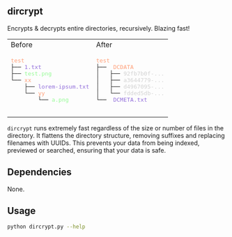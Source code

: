 ## dircrypt

Encrypts & decrypts entire directories, recursively. Blazing fast!

<style>
.file-txt {
    color: #9370DB;
}

.file-png {
    color: #98FB98;
}

.file-folder {
    color: #FFA07A;
}

.file-unknown {
    color: #D3D3D3;
}
</style>

<table>
<tr>
    <td>Before</td>
    <td>After</td>
</tr>
<tr>
    <td>
        <pre>
<span class="file-folder">test</span>
├── <span class="file-txt">1.txt</span>
├── <span class="file-png">test.png</span>
└── <span class="file-folder">xx</span>
    ├── <span class="file-txt">lorem-ipsum.txt</span>
    └── <span class="file-folder">yy</span>
        └── <span class="file-png">a.png</span>
        </pre>
    </td>
    <td>
        <pre>
<span class="file-folder">test</span>
├──  <span class="file-folder">DCDATA</span>
│   ├── <span class="file-unknown">92fb7b0f-...</span>
│   ├── <span class="file-unknown">a3644779-...</span>
│   ├── <span class="file-unknown">d4967095-...</span>
│   └── <span class="file-unknown">fdded5db-...</span>
└──  <span class="file-txt">DCMETA.txt</span>
        </pre>
    </td>
</tr>
</table>

`dircrypt` runs extremely fast regardless of the size or number of files in the directory. It flattens the directory structure, removing suffixes and replacing filenames with UUIDs. This prevents your data from being indexed, previewed or searched, ensuring that your data is safe.

## Dependencies

None.

## Usage

```bash
python dircrypt.py --help
```
